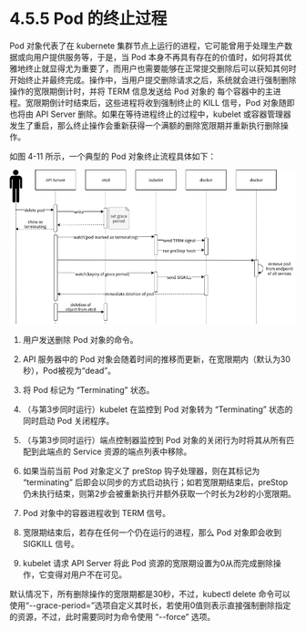 [1]: /images/chapter_4/Pod终止过程.png

# 4.5.5 Pod 的终止过程

Pod 对象代表了在 kubernete 集群节点上运行的进程，它可能曾用于处理生产数据或向用户提供服务等，于是，当 Pod 本身不再具有存在的价值时，如何将其优雅地终止就显得尤为重要了，而用户也需要能够在正常提交删除后可以获知其何时开始终止并最终完成。操作中，当用户提交删除请求之后，系统就会进行强制删除操作的宽限期倒计时，并将 TERM 信息发送给 Pod 对象的 每个容器中的主进程。宽限期倒计时结束后，这些进程将收到强制终止的 KILL 信号，Pod 对象随即也将由 API Server 删除。如果在等待进程终止的过程中，kubelet 或容器管理器发生了重启，那么终止操作会重新获得一个满额的删除宽限期并重新执行删除操作。

如图 4-11 所示，一个典型的 Pod 对象终止流程具体如下：

![Pod 的终止过程][1]

1) 用户发送删除 Pod 对象的命令。

2) API 服务器中的 Pod 对象会随着时间的推移而更新，在宽限期内（默认为30秒），Pod被视为“dead”。

3) 将 Pod 标记为 “Terminating” 状态。

4) （与第3步同时运行）kubelet 在监控到 Pod 对象转为 “Terminating” 状态的同时启动 Pod 关闭程序。

5) （与第3步同时运行）端点控制器监控到 Pod 对象的关闭行为时将其从所有匹配到此端点的 Service 资源的端点列表中移除。

6) 如果当前当前 Pod 对象定义了 preStop 钩子处理器，则在其标记为 “terminating” 后即会以同步的方式启动执行；如若宽限期结束后，preStop 仍未执行结束，则第2步会被重新执行并额外获取一个时长为2秒的小宽限期。

7) Pod 对象中的容器进程收到 TERM 信号。

8) 宽限期结束后，若存在任何一个仍在运行的进程，那么 Pod 对象即会收到 SIGKILL 信号。

9) kubelet 请求 API Server 将此 Pod 资源的宽限期设置为0从而完成删除操作，它变得对用户不在可见。

默认情况下，所有删除操作的宽限期都是30秒，不过，kubectl delete 命令可以使用“--grace-period=<seconds>”选项自定义其时长，若使用0值则表示直接强制删除指定的资源，不过，此时需要同时为命令使用 “--force” 选项。

